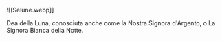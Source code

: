 ![[Selune.webp]]

Dea della Luna, conosciuta anche come la Nostra Signora d'Argento, o La Signora Bianca della Notte.
